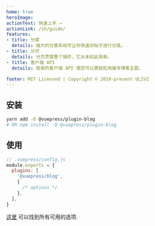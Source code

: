 ```yaml
---
home: true
heroImage: 
actionText: 快速上手 →
actionLink: /zh/guide/
features:
- title: 分类
  details: 强大的分类系统可让你快速对帖子进行分类。
- title: 分页
  details: 分页贯穿整个插件，它从未如此简单。
- title: 客户端 API
  details: 简单的客户端 API 使您可以更轻松地编写博客主题。

footer: MIT Licensed | Copyright © 2019-present ULIVZ
---
```


## 安装

```bash
yarn add -D @vuepress/plugin-blog
# OR npm install -D @vuepress/plugin-blog
```

## 使用

```javascript
// .vuepress/config.js
module.exports = {
  plugins: [
    '@vuepress/blog',
    {
      /* options */
    },
  ],
}
```

[这里](./config/README.md) 可以找到所有可用的选项.

